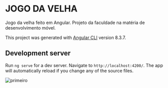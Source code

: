 # JOGO DA VELHA
Jogo da velha feito em Angular.
Projeto da faculdade na matéria de desenvolvimento móvel.

This project was generated with [Angular CLI](https://github.com/angular/angular-cli) version 8.3.7.

## Development server

Run `ng serve` for a dev server. Navigate to `http://localhost:4200/`. The app will automatically reload if you change any of the source files.

![primeiro](/assets/imagens/primeiro.png)